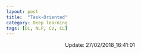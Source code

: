 ```yaml
---
layout: post
title:  "Task-Oriented"
category: Deep learning
tags: [DL, NLP, CV, CL]
---
```






<center> Update: 27/02/2018_16:41:01</center>

  	
